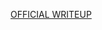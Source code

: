 [OFFICIAL WRITEUP](https://crypto-cat.gitbook.io/ctf-writeups/2024/intigriti/warmup/in_plain_sight)

